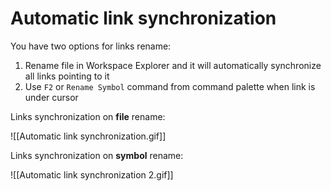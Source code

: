 # Automatic link synchronization

You have two options for links rename:

1. Rename file in Workspace Explorer and it will automatically synchronize all links pointing to it
1. Use `F2` or `Rename Symbol` command from command palette when link is under cursor

Links synchronization on **file** rename:

![[Automatic link synchronization.gif]]

Links synchronization on **symbol** rename:

![[Automatic link synchronization 2.gif]]
